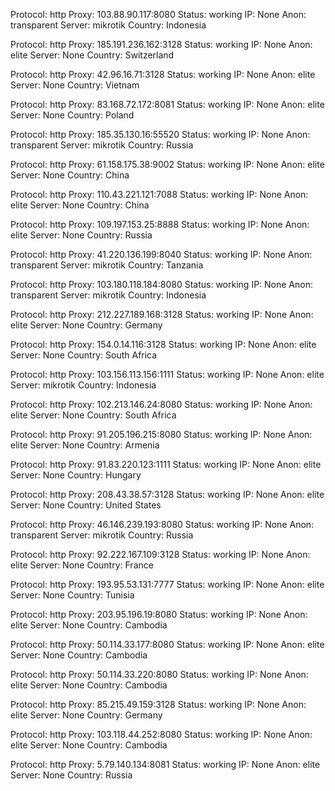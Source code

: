 Protocol: http
Proxy: 103.88.90.117:8080
Status: working
IP: None
Anon: transparent
Server: mikrotik
Country: Indonesia

Protocol: http
Proxy: 185.191.236.162:3128
Status: working
IP: None
Anon: elite
Server: None
Country: Switzerland

Protocol: http
Proxy: 42.96.16.71:3128
Status: working
IP: None
Anon: elite
Server: None
Country: Vietnam

Protocol: http
Proxy: 83.168.72.172:8081
Status: working
IP: None
Anon: elite
Server: None
Country: Poland

Protocol: http
Proxy: 185.35.130.16:55520
Status: working
IP: None
Anon: transparent
Server: mikrotik
Country: Russia

Protocol: http
Proxy: 61.158.175.38:9002
Status: working
IP: None
Anon: elite
Server: None
Country: China

Protocol: http
Proxy: 110.43.221.121:7088
Status: working
IP: None
Anon: elite
Server: None
Country: China

Protocol: http
Proxy: 109.197.153.25:8888
Status: working
IP: None
Anon: elite
Server: None
Country: Russia

Protocol: http
Proxy: 41.220.136.199:8040
Status: working
IP: None
Anon: transparent
Server: mikrotik
Country: Tanzania

Protocol: http
Proxy: 103.180.118.184:8080
Status: working
IP: None
Anon: transparent
Server: mikrotik
Country: Indonesia

Protocol: http
Proxy: 212.227.189.168:3128
Status: working
IP: None
Anon: elite
Server: None
Country: Germany

Protocol: http
Proxy: 154.0.14.116:3128
Status: working
IP: None
Anon: elite
Server: None
Country: South Africa

Protocol: http
Proxy: 103.156.113.156:1111
Status: working
IP: None
Anon: elite
Server: mikrotik
Country: Indonesia

Protocol: http
Proxy: 102.213.146.24:8080
Status: working
IP: None
Anon: elite
Server: None
Country: South Africa

Protocol: http
Proxy: 91.205.196.215:8080
Status: working
IP: None
Anon: elite
Server: None
Country: Armenia

Protocol: http
Proxy: 91.83.220.123:1111
Status: working
IP: None
Anon: elite
Server: None
Country: Hungary

Protocol: http
Proxy: 208.43.38.57:3128
Status: working
IP: None
Anon: elite
Server: None
Country: United States

Protocol: http
Proxy: 46.146.239.193:8080
Status: working
IP: None
Anon: transparent
Server: mikrotik
Country: Russia

Protocol: http
Proxy: 92.222.167.109:3128
Status: working
IP: None
Anon: elite
Server: None
Country: France

Protocol: http
Proxy: 193.95.53.131:7777
Status: working
IP: None
Anon: elite
Server: None
Country: Tunisia

Protocol: http
Proxy: 203.95.196.19:8080
Status: working
IP: None
Anon: elite
Server: None
Country: Cambodia

Protocol: http
Proxy: 50.114.33.177:8080
Status: working
IP: None
Anon: elite
Server: None
Country: Cambodia

Protocol: http
Proxy: 50.114.33.220:8080
Status: working
IP: None
Anon: elite
Server: None
Country: Cambodia

Protocol: http
Proxy: 85.215.49.159:3128
Status: working
IP: None
Anon: elite
Server: None
Country: Germany

Protocol: http
Proxy: 103.118.44.252:8080
Status: working
IP: None
Anon: elite
Server: None
Country: Cambodia

Protocol: http
Proxy: 5.79.140.134:8081
Status: working
IP: None
Anon: elite
Server: None
Country: Russia

